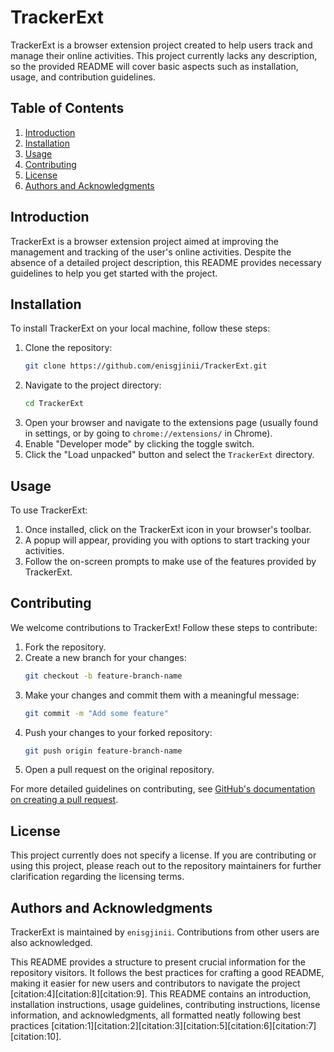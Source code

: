 # TrackerExt

TrackerExt is a browser extension project created to help users track and manage their online activities. This project currently lacks any description, so the provided README will cover basic aspects such as installation, usage, and contribution guidelines.

## Table of Contents
1. [Introduction](#introduction)
2. [Installation](#installation)
3. [Usage](#usage)
4. [Contributing](#contributing)
5. [License](#license)
6. [Authors and Acknowledgments](#authors-and-acknowledgments)

## Introduction
TrackerExt is a browser extension project aimed at improving the management and tracking of the user's online activities. Despite the absence of a detailed project description, this README provides necessary guidelines to help you get started with the project.

## Installation
To install TrackerExt on your local machine, follow these steps:

1. Clone the repository:
    ```bash
    git clone https://github.com/enisgjinii/TrackerExt.git
    ```
2. Navigate to the project directory:
    ```bash
    cd TrackerExt
    ```
3. Open your browser and navigate to the extensions page (usually found in settings, or by going to `chrome://extensions/` in Chrome).
4. Enable "Developer mode" by clicking the toggle switch.
5. Click the "Load unpacked" button and select the `TrackerExt` directory.

## Usage
To use TrackerExt:

1. Once installed, click on the TrackerExt icon in your browser's toolbar.
2. A popup will appear, providing you with options to start tracking your activities.
3. Follow the on-screen prompts to make use of the features provided by TrackerExt.

## Contributing
We welcome contributions to TrackerExt! Follow these steps to contribute:

1. Fork the repository.
2. Create a new branch for your changes:
    ```bash
    git checkout -b feature-branch-name
    ```
3. Make your changes and commit them with a meaningful message:
    ```bash
    git commit -m "Add some feature"
    ```
4. Push your changes to your forked repository:
    ```bash
    git push origin feature-branch-name
    ```
5. Open a pull request on the original repository.

For more detailed guidelines on contributing, see [GitHub's documentation on creating a pull request](https://docs.github.com/en/pull-requests/collaborating-with-issues-and-pull-requests/about-pull-requests).

## License
This project currently does not specify a license. If you are contributing or using this project, please reach out to the repository maintainers for further clarification regarding the licensing terms.

## Authors and Acknowledgments
TrackerExt is maintained by `enisgjinii`. Contributions from other users are also acknowledged.

This README provides a structure to present crucial information for the repository visitors. It follows the best practices for crafting a good README, making it easier for new users and contributors to navigate the project [citation:4][citation:8][citation:9].
This README contains an introduction, installation instructions, usage guidelines, contributing instructions, license information, and acknowledgments, all formatted neatly following best practices [citation:1][citation:2][citation:3][citation:5][citation:6][citation:7][citation:10].  
